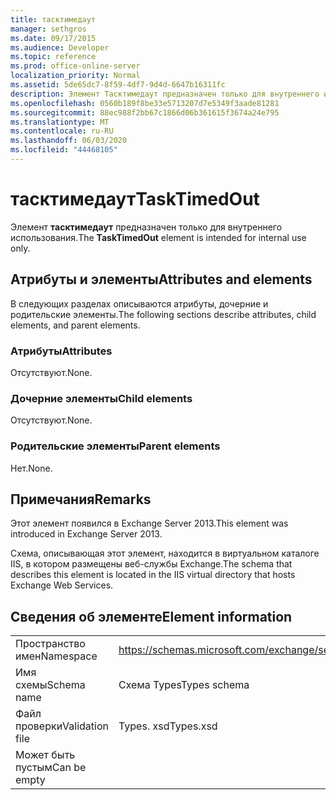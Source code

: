 ```yaml
---
title: тасктимедаут
manager: sethgros
ms.date: 09/17/2015
ms.audience: Developer
ms.topic: reference
ms.prod: office-online-server
localization_priority: Normal
ms.assetid: 5de65dc7-8f59-4df7-9d4d-6647b16311fc
description: Элемент Тасктимедаут предназначен только для внутреннего использования.
ms.openlocfilehash: 0560b189f8be33e5713207d7e5349f3aade81281
ms.sourcegitcommit: 88ec988f2bb67c1866d06b361615f3674a24e795
ms.translationtype: MT
ms.contentlocale: ru-RU
ms.lasthandoff: 06/03/2020
ms.locfileid: "44468105"
---
```

# <a name="tasktimedout"></a><span data-ttu-id="8ff33-103">тасктимедаут</span><span class="sxs-lookup"><span data-stu-id="8ff33-103">TaskTimedOut</span></span>

<span data-ttu-id="8ff33-104">Элемент **тасктимедаут** предназначен только для внутреннего использования.</span><span class="sxs-lookup"><span data-stu-id="8ff33-104">The **TaskTimedOut** element is intended for internal use only.</span></span> 

## <a name="attributes-and-elements"></a><span data-ttu-id="8ff33-105">Атрибуты и элементы</span><span class="sxs-lookup"><span data-stu-id="8ff33-105">Attributes and elements</span></span>

<span data-ttu-id="8ff33-106">В следующих разделах описываются атрибуты, дочерние и родительские элементы.</span><span class="sxs-lookup"><span data-stu-id="8ff33-106">The following sections describe attributes, child elements, and parent elements.</span></span>
  
### <a name="attributes"></a><span data-ttu-id="8ff33-107">Атрибуты</span><span class="sxs-lookup"><span data-stu-id="8ff33-107">Attributes</span></span>

<span data-ttu-id="8ff33-108">Отсутствуют.</span><span class="sxs-lookup"><span data-stu-id="8ff33-108">None.</span></span>
  
### <a name="child-elements"></a><span data-ttu-id="8ff33-109">Дочерние элементы</span><span class="sxs-lookup"><span data-stu-id="8ff33-109">Child elements</span></span>

<span data-ttu-id="8ff33-110">Отсутствуют.</span><span class="sxs-lookup"><span data-stu-id="8ff33-110">None.</span></span>
  
### <a name="parent-elements"></a><span data-ttu-id="8ff33-111">Родительские элементы</span><span class="sxs-lookup"><span data-stu-id="8ff33-111">Parent elements</span></span>

<span data-ttu-id="8ff33-112">Нет.</span><span class="sxs-lookup"><span data-stu-id="8ff33-112">None.</span></span>
  
## <a name="remarks"></a><span data-ttu-id="8ff33-113">Примечания</span><span class="sxs-lookup"><span data-stu-id="8ff33-113">Remarks</span></span>

<span data-ttu-id="8ff33-114">Этот элемент появился в Exchange Server 2013.</span><span class="sxs-lookup"><span data-stu-id="8ff33-114">This element was introduced in Exchange Server 2013.</span></span>
  
<span data-ttu-id="8ff33-115">Схема, описывающая этот элемент, находится в виртуальном каталоге IIS, в котором размещены веб-службы Exchange.</span><span class="sxs-lookup"><span data-stu-id="8ff33-115">The schema that describes this element is located in the IIS virtual directory that hosts Exchange Web Services.</span></span>
  
## <a name="element-information"></a><span data-ttu-id="8ff33-116">Сведения об элементе</span><span class="sxs-lookup"><span data-stu-id="8ff33-116">Element information</span></span>

|||
|:-----|:-----|
|<span data-ttu-id="8ff33-117">Пространство имен</span><span class="sxs-lookup"><span data-stu-id="8ff33-117">Namespace</span></span>  <br/> |https://schemas.microsoft.com/exchange/services/2006/types  <br/> |
|<span data-ttu-id="8ff33-118">Имя схемы</span><span class="sxs-lookup"><span data-stu-id="8ff33-118">Schema name</span></span>  <br/> |<span data-ttu-id="8ff33-119">Схема Types</span><span class="sxs-lookup"><span data-stu-id="8ff33-119">Types schema</span></span>  <br/> |
|<span data-ttu-id="8ff33-120">Файл проверки</span><span class="sxs-lookup"><span data-stu-id="8ff33-120">Validation file</span></span>  <br/> |<span data-ttu-id="8ff33-121">Types. xsd</span><span class="sxs-lookup"><span data-stu-id="8ff33-121">Types.xsd</span></span>  <br/> |
|<span data-ttu-id="8ff33-122">Может быть пустым</span><span class="sxs-lookup"><span data-stu-id="8ff33-122">Can be empty</span></span>  <br/> ||
   

